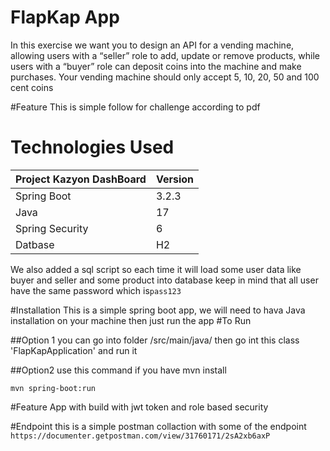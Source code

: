 # FlapKap App
In this exercise we want you to design an API for a vending machine, allowing users
with a “seller” role to add, update or remove products, while users with a “buyer” role
can deposit coins into the machine and make purchases. Your vending machine
should only accept 5, 10, 20, 50 and 100 cent coins


#Feature 
This is simple follow for challenge according to pdf

# Technologies Used


| Project Kazyon DashBoard | Version |
|--------------------------|---------|
| Spring Boot              | 3.2.3   |
| Java                     | 17      |        |
| Spring Security          | 6       |
| Datbase                  | H2      | 

We also added a sql script so each time it will load some user data like buyer and seller and some product into database
keep in mind that all user have the same password which is```pass123 ```

#Installation
This is a simple spring boot app, we will need to hava Java installation on your machine then just run the app
#To Run

##Option 1
you can go into folder /src/main/java/ 
then go int this class 'FlapKapApplication' and run it

##Option2
use this command if you have mvn install

```mvn spring-boot:run```

#Feature
App with build with jwt token and role based security 

#Endpoint 
this is a simple postman collaction with some of the endpoint
``` https://documenter.getpostman.com/view/31760171/2sA2xb6axP```
